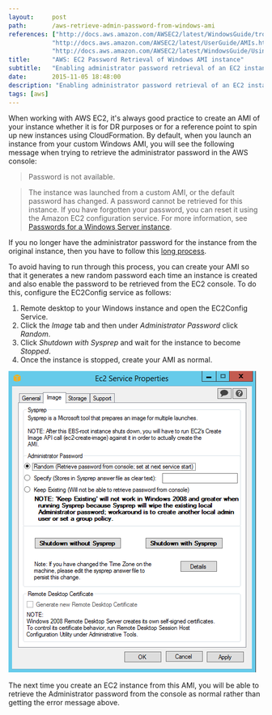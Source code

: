 ```yaml
---
layout:     post
path:		/aws-retrieve-admin-password-from-windows-ami
references: ["http://docs.aws.amazon.com/AWSEC2/latest/WindowsGuide/troubleshooting-windows-instances.html#password-not-available|Troubleshooting Windows Instance Passwords",
			"http://docs.aws.amazon.com/AWSEC2/latest/UserGuide/AMIs.html|AWS Documentation on AMIs",
			"http://docs.aws.amazon.com/AWSEC2/latest/WindowsGuide/UsingConfig_WinAMI.html|Configuring a Windows Instance Using the EC2Config Service"]
title:      "AWS: EC2 Password Retrieval of Windows AMI instance"
subtitle:   "Enabling administrator password retrieval of an EC2 instance created from a custom Windows AMI"
date:       2015-11-05 18:48:00
description: "Enabling administrator password retrieval of an EC2 instance created from a custom Windows AMI"
tags: [aws]
---
```


When working with AWS EC2, it's always good practice to create an AMI of your instance
whether it is for DR purposes or for a reference point to spin up new instances using
CloudFormation. By default, when you launch an instance from your custom Windows AMI,
you will see the following message when trying to retrieve the administrator password
in the AWS console:

> Password is not available.

> The instance was launched from a custom AMI, or the default password has changed. A
password cannot be retrieved for this instance. If you have forgotten your password,
you can reset it using the Amazon EC2 configuration service. For more information, see
[Passwords for a Windows Server instance](https://docs.aws.amazon.com/console/ec2/instances/connect/windows-password).

If you no longer have the administrator password for the instance from the original instance, then you have to follow this [long process](http://docs.aws.amazon.com/AWSEC2/latest/WindowsGuide/ec2-windows-passwords.html#ResettingAdminPassword).

To avoid having to run through this process, you can create your AMI so that it generates
a new random password each time an instance is created and also enable the password to be
retrieved from the EC2 console. To do this, configure the EC2Config service as follows:

1. Remote desktop to your Windows instance and open the EC2Config Service.
2. Click the *Image* tab and then under *Administrator Password* click *Random*.
3. Click *Shutdown with Sysprep* and wait for the instance to become *Stopped*.
4. Once the instance is stopped, create your AMI as normal.

![Configuring EC2Config service for random generated passwords](./images/2015-11-05-aws-retrieve-admin-password-from-windows-ami/EC2ConfigService-RandomPassword.png)

The next time you create an EC2 instance from this AMI, you will be able to retrieve
the Administrator password from the console as normal rather than getting the error
message above.
